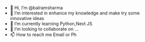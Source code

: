 - 👋 Hi, I’m @balramsharma
- 👀 I’m interested in enhance my knowledge and make try some innovative ideas
- 🌱 I’m currently learning Python,Next JS
- 💞️ I’m looking to collaborate on ...
- 📫 How to reach me Email or Ph

<!---
balramsharma/balramsharma is a ✨ special ✨ repository because its `README.md` (this file) appears on your GitHub profile.
You can click the Preview link to take a look at your changes.
--->
